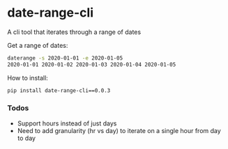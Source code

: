 # date-range-cli
A cli tool that iterates through a range of dates

Get a range of dates:
```sh
daterange -s 2020-01-01 -e 2020-01-05
2020-01-01 2020-01-02 2020-01-03 2020-01-04 2020-01-05
```

How to install:

```sh
pip install date-range-cli==0.0.3
```

### Todos

 - Support hours instead of just days
 - Need to add granularity (hr vs day) to iterate on a single hour from day to day
